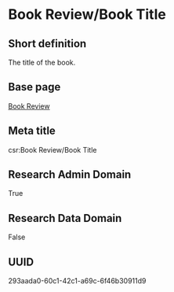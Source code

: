 # Book Review/Book Title
## Short definition
The title of the book.
## Base page
[Book Review](../../Objects/Book%20Review.md)
## Meta title
csr:Book Review/Book Title
## Research Admin Domain
True
## Research Data Domain
False
## UUID
293aada0-60c1-42c1-a69c-6f46b30911d9
